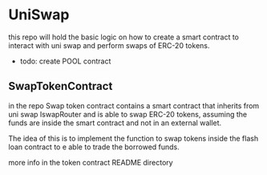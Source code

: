# UniSwap

this repo will hold the basic logic on how to create a smart contract to interact with uni swap and perform swaps of ERC-20
tokens.

* todo: create POOL contract

## SwapTokenContract

in the repo Swap token contract contains a smart contract that inherits from uni swap IswapRouter and 
is able to swap ERC-20 tokens, assuming the funds are inside the smart contract and not in an external wallet.

 The idea of this is to implement the function to swap tokens inside the flash loan contract to e able to trade the borrowed funds.

more info in the token contract README directory
